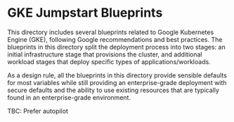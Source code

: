 # GKE Jumpstart Blueprints

This directory includes several blueprints related to Google Kubernetes Engine (GKE), following Google recommendations and best practices. The blueprints in this directory split the deployment process into two stages: an initial infrastructure stage that provisions the cluster, and additional workload stages that deploy specific types of applications/workloads.

As a design rule, all the blueprints in this directory provide sensible defaults for most variables while still providing an enterprise-grade deployment with secure defaults and the ability to use existing resources that are typically found in an enterprise-grade environment.

TBC: Prefer autopilot
